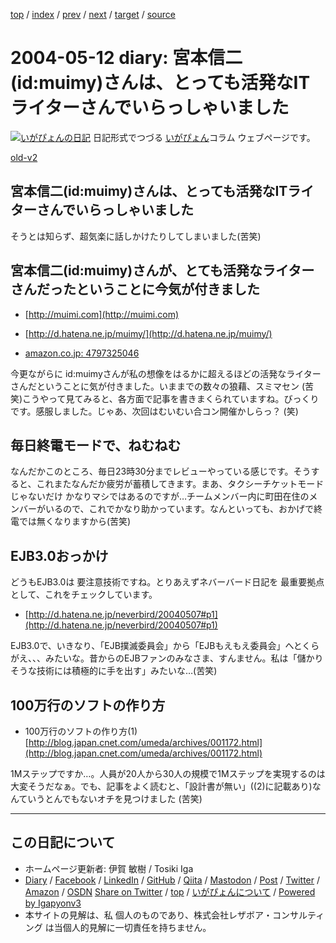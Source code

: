 [top](../index.html) 
 / [index](index.html) 
 / [prev](ig040511.html) 
 / [next](ig040514.html) 
 / [target](https://www.igapyon.jp/igapyon/diary/2004/ig040512.html) 
 / [source](https://github.com/igapyon/diary/blob/master/2004/ig040512.src.md) 

2004-05-12 diary: 宮本信二(id:muimy)さんは、とっても活発なITライターさんでいらっしゃいました
=====================================================================================================
[![いがぴょんの日記](https://www.igapyon.jp/igapyon/diary/images/iga202308_128.jpg "いがぴょん")](https://www.igapyon.jp/igapyon/diary/memo/memoigapyon.html) 日記形式でつづる [いがぴょん](https://www.igapyon.jp/igapyon/diary/memo/memoigapyon.html)コラム ウェブページです。

[old-v2](ig040512-orig.html)

## 宮本信二(id:muimy)さんは、とっても活発なITライターさんでいらっしゃいました

そうとは知らず、超気楽に話しかけたりしてしまいました(苦笑)


## 宮本信二(id:muimy)さんが、とても活発なライターさんだったということに今気が付きました

* [http://muimi.com](http://muimi.com)
  
* [http://d.hatena.ne.jp/muimy/](http://d.hatena.ne.jp/muimy/)
  
* [amazon.co.jp: 4797325046](http://www.amazon.co.jp/exec/obidos/ASIN/4797325046/igapyondiary-22)

今更ながらに id:muimyさんが私の想像をはるかに超えるほどの活発なライターさんだということに気が付きました。いままでの数々の狼藉、スミマセン
(苦笑)こうやって見てみると、各方面で記事を書きまくられていますね。びっくりです。感服しました。じゃあ、次回はむいむい合コン開催かしらっ？ (笑)

## 毎日終電モードで、ねむねむ

なんだかこのところ、毎日23時30分までレビューやっている感じです。そうすると、これまたなんだか疲労が蓄積してきます。まあ、タクシーチケットモードじゃないだけ かなりマシではあるのですが…チームメンバー内に町田在住のメンバーがいるので、これでかなり助かっています。なんといっても、おかげで終電では無くなりますから(苦笑)

## EJB3.0おっかけ

どうもEJB3.0は 要注意技術ですね。とりあえずネバーバード日記を 最重要拠点として、これをチェックしています。

* [http://d.hatena.ne.jp/neverbird/20040507#p1](http://d.hatena.ne.jp/neverbird/20040507#p1)

EJB3.0で、いきなり、「EJB撲滅委員会」から「EJBもえもえ委員会」へとくらがえ、、、みたいな。昔からのEJBファンのみなさま、すんません。私は「儲かりそうな技術には積極的に手を出す」みたいな…(苦笑)

## 100万行のソフトの作り方

* 100万行のソフトの作り方(1)
  [http://blog.japan.cnet.com/umeda/archives/001172.html](http://blog.japan.cnet.com/umeda/archives/001172.html)

1Mステップですか…。人員が20人から30人の規模で1Mステップを実現するのは大変そうだなぁ。でも、記事をよく読むと、「設計書が無い」((2)に記載あり)なんていうとんでもないオチを見つけました
(苦笑)


----------------------------------------------------------------------------------------------------

## この日記について

* ホームページ更新者: 伊賀 敏樹 / Tosiki Iga
* [Diary](https://www.igapyon.jp/igapyon/diary/) / [Facebook](https://www.facebook.com/igapyon) / [LinkedIn](https://www.linkedin.com/in/toshikiiga) / [GitHub](https://github.com/igapyon) / [Qiita](https://qiita.com/igapyon) / [Mastodon](https://social.vivaldi.net/@igapyon) / [Post](https://post.news/igapyon) / [Twitter](https://twitter.com/ToshikiIga) / [Amazon](https://www.amazon.co.jp/%E4%BC%8A%E8%B3%80-%E6%95%8F%E6%A8%B9/e/B004LTQWCQ) / [OSDN](https://ja.osdn.net/users/iga/)
[Share on Twitter](https://twitter.com/intent/tweet?hashtags=igapyon%2Cdiary%2C%E3%81%84%E3%81%8C%E3%81%B4%E3%82%87%E3%82%93&text=%E5%AE%AE%E6%9C%AC%E4%BF%A1%E4%BA%8C%28id%3Amuimy%29%E3%81%95%E3%82%93%E3%81%AF%E3%80%81%E3%81%A8%E3%81%A3%E3%81%A6%E3%82%82%E6%B4%BB%E7%99%BA%E3%81%AAIT%E3%83%A9%E3%82%A4%E3%82%BF%E3%83%BC%E3%81%95%E3%82%93%E3%81%A7%E3%81%84%E3%82%89%E3%81%A3%E3%81%97%E3%82%83%E3%81%84%E3%81%BE%E3%81%97%E3%81%9F&url=https%3A%2F%2Fwww.igapyon.jp%2Figapyon%2Fdiary%2F2004%2Fig040512.html) / [top](../index.html) / [いがぴょんについて](https://www.igapyon.jp/igapyon/diary/memo/memoigapyon.html) / [Powered by Igapyonv3](https://github.com/igapyon/igapyonv3)
* 本サイトの見解は、私 個人のものであり、株式会社レザボア・コンサルティング は当個人的見解に一切責任を持ちません。 

